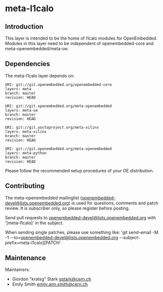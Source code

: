 # meta-l1calo

## Introduction

This layer is intended to be the home of l1calo modules for OpenEmbedded.
Modules in this layer need to be independent of openembedded-core and
meta-openembedded/meta-oe.

## Dependencies

The meta-l1calo layer depends on:

	URI: git://git.openembedded.org/openembedded-core
	layers: meta
	branch: master
	revision: HEAD

	URI: git://git.openembedded.org/meta-openembedded
	layers: meta-oe
	branch: master
	revision: HEAD

	URI: git://git.yoctoproject.org/meta-xilinx
	layers: meta-xilinx
	branch: master
	revision: HEAD

	URI: git://git.openembedded.org/meta-openembedded
	layers: meta-python
	branch: master
	revision: HEAD

Please follow the recommended setup procedures of your OE distribution.

## Contributing

The meta-openembedded mailinglist
(openembedded-devel@lists.openembedded.org) is used for questions,
comments and patch review. It is subscriber only, so please register
before posting.

Send pull requests to openembedded-devel@lists.openembedded.org with
'[meta-l1calo]' in the subject.

When sending single patches, please use something like:
'git send-email -M -1 --to=openembedded-devel@lists.openembedded.org --subject-prefix=meta-l1calo][PATCH'

## Maintenance

Maintainers:
  - Giordon "kratsg" Stark <gstark@cern.ch>
  - Emily Smith <emily.ann.smith@cern.ch>
